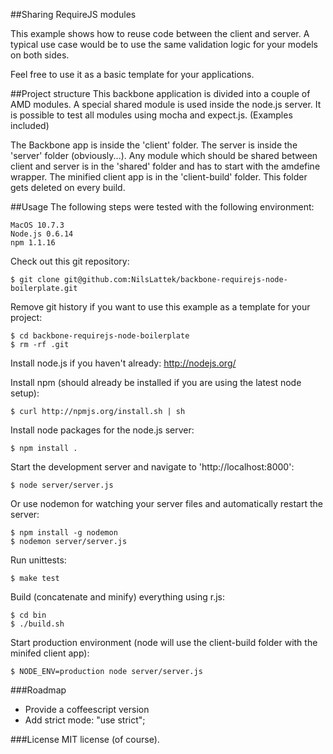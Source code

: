 ##Sharing RequireJS modules

This example shows how to reuse code between the client and server. A typical use case would be to use the same validation logic for your models on both sides.

Feel free to use it as a basic template for your applications.

##Project structure
This backbone application is divided into a couple of AMD modules. A special shared module is used inside the node.js server.
It is possible to test all modules using mocha and expect.js. (Examples included)

The Backbone app is inside the 'client' folder.
The server is inside the 'server' folder (obviously...).
Any module which should be shared between client and server is in the 'shared' folder and has to start with the amdefine wrapper.
The minified client app is in the 'client-build' folder. This folder gets deleted on every build.

##Usage
The following steps were tested with the following environment:

    MacOS 10.7.3
    Node.js 0.6.14
    npm 1.1.16

Check out this git repository:

    $ git clone git@github.com:NilsLattek/backbone-requirejs-node-boilerplate.git

Remove git history if you want to use this example as a template for your project:

    $ cd backbone-requirejs-node-boilerplate
    $ rm -rf .git

Install node.js if you haven't already: http://nodejs.org/

Install npm (should already be installed if you are using the latest node setup):

    $ curl http://npmjs.org/install.sh | sh

Install node packages for the node.js server:

    $ npm install .

Start the development server and navigate to 'http://localhost:8000':

    $ node server/server.js

Or use nodemon for watching your server files and automatically restart the server:

    $ npm install -g nodemon
    $ nodemon server/server.js

Run unittests:

    $ make test

Build (concatenate and minify) everything using r.js:

    $ cd bin
    $ ./build.sh

Start production environment (node will use the client-build folder with the minifed client app):

    $ NODE_ENV=production node server/server.js



###Roadmap
- Provide a coffeescript version
- Add strict mode: "use strict";


###License
MIT license (of course).
